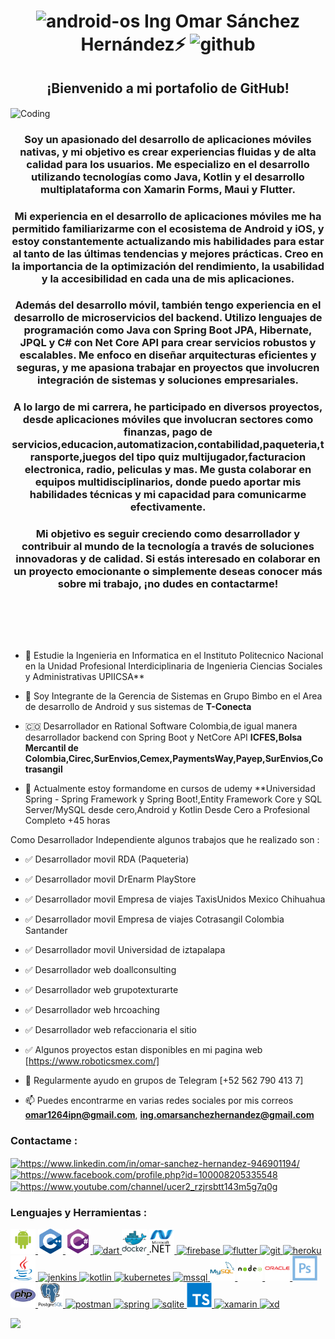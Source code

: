 <h1  align="center"> <img width="80" height="80" src="https://img.icons8.com/3d-fluency/94/android-os.png" alt="android-os"/> Ing Omar Sánchez Hernández⚡ <img src="https://img.icons8.com/nolan/512/github.png" alt="github" width="80" height="80"/></h1>

<h2 align="center">¡Bienvenido a mi portafolio de GitHub!</h2>
<img align="center" alt="Coding" width="1200" src="https://3.bp.blogspot.com/-dB6ndKqIAuI/XdWeOASO5AI/AAAAAAAANZA/MSbT9mh6bukxkI-tqnu_GARIZZV5WNVhQCLcBGAsYHQ/s1600/image1.gif">
<h3 align="center">Soy un apasionado del desarrollo de aplicaciones móviles nativas, y mi objetivo es crear experiencias fluidas y de alta calidad para los usuarios. Me especializo en el desarrollo utilizando tecnologías como Java, Kotlin y el desarrollo multiplataforma con Xamarin Forms, Maui y Flutter.</h3>
<h3 align="center">Mi experiencia en el desarrollo de aplicaciones móviles me ha permitido familiarizarme con el ecosistema de Android y iOS, y estoy constantemente actualizando mis habilidades para estar al tanto de las últimas tendencias y mejores prácticas. Creo en la importancia de la optimización del rendimiento, la usabilidad y la accesibilidad en cada una de mis aplicaciones.</h3>
<h3 align="center">Además del desarrollo móvil, también tengo experiencia en el desarrollo de microservicios del backend. Utilizo lenguajes de programación como Java con Spring Boot JPA, Hibernate, JPQL y C# con Net Core API para crear servicios robustos y escalables. Me enfoco en diseñar arquitecturas eficientes y seguras, y me apasiona trabajar en proyectos que involucren integración de sistemas y soluciones empresariales.</h3>
<h3 align="center">A lo largo de mi carrera, he participado en diversos proyectos, desde aplicaciones móviles que involucran sectores como finanzas, pago de servicios,educacion,automatizacion,contabilidad,paqueteria,transporte,juegos del tipo quiz multijugador,facturacion electronica, radio, peliculas y mas. Me gusta colaborar en equipos multidisciplinarios, donde puedo aportar mis habilidades técnicas y mi capacidad para comunicarme efectivamente.</h3>
<h3 align="center">Mi objetivo es seguir creciendo como desarrollador y contribuir al mundo de la tecnología a través de soluciones innovadoras y de calidad. Si estás interesado en colaborar en un proyecto emocionante o simplemente deseas conocer más sobre mi trabajo, ¡no dudes en contactarme!</h3>



<br>
<br>

<p align="left"> <a href="https://twitter.com/" target="blank"><img src="https://img.shields.io/twitter/follow/?logo=twitter&style=for-the-badge" alt="" /></a> </p>


- 🌱 Estudie la Ingenieria en Informatica en el Instituto Politecnico Nacional en la Unidad Profesional Interdiciplinaria de Ingenieria Ciencias Sociales  y Administrativas UPIICSA**

- 📱 Soy Integrante de la Gerencia de Sistemas en Grupo Bimbo en el Area de desarrollo de Android y sus sistemas de **T-Conecta** 

- 🇨🇴 Desarrollador en Rational Software Colombia,de igual manera desarrollador backend con Spring Boot y NetCore API **ICFES,Bolsa Mercantil de Colombia,Cirec,SurEnvios,Cemex,PaymentsWay,Payep,SurEnvios,Cotrasangil**

- 📖 Actualmente estoy formandome en cursos de udemy **Universidad Spring - Spring Framework y Spring Boot!,Entity Framework Core y SQL Server/MySQL desde cero,Android y Kotlin Desde Cero a Profesional Completo +45 horas

Como Desarrollador Independiente algunos trabajos que he realizado son :

- ✅ Desarrollador movil RDA (Paqueteria)
 
- ✅ Desarrollador movil DrEnarm PlayStore
  
- ✅ Desarrollador movil Empresa de viajes TaxisUnidos Mexico Chihuahua

- ✅ Desarrollador movil Empresa de viajes Cotrasangil Colombia Santander

- ✅ Desarrollador movil Universidad de iztapalapa

- ✅ Desarrollador web doallconsulting

- ✅ Desarrollador web grupotexturarte

- ✅ Desarrollador web hrcoaching

- ✅ Desarrollador web refaccionaria el sitio

- ✅ Algunos proyectos estan disponibles en mi pagina web [https://www.roboticsmex.com/]

- 📝 Regularmente ayudo en grupos de Telegram [+52 562 790 413 7]

- 📫 Puedes encontrarme en varias redes sociales por mis correos **omar1264ipn@gmail.com**, **ing.omarsanchezhernandez@gmail.com**

<h3 align="left">Contactame :</h3>
<p align="left">
<a href="https://linkedin.com/in/https://www.linkedin.com/in/omar-sanchez-hernandez-946901194/" target="blank"><img align="center" src="https://raw.githubusercontent.com/rahuldkjain/github-profile-readme-generator/master/src/images/icons/Social/linked-in-alt.svg" alt="https://www.linkedin.com/in/omar-sanchez-hernandez-946901194/" height="30" width="40" /></a>
<a href="https://fb.com/https://www.facebook.com/profile.php?id=100008205335548" target="blank"><img align="center" src="https://raw.githubusercontent.com/rahuldkjain/github-profile-readme-generator/master/src/images/icons/Social/facebook.svg" alt="https://www.facebook.com/profile.php?id=100008205335548" height="30" width="40" /></a>
<a href="https://www.youtube.com/c/https://www.youtube.com/channel/ucer2_rzjrsbtt143m5g7q0g" target="blank"><img align="center" src="https://raw.githubusercontent.com/rahuldkjain/github-profile-readme-generator/master/src/images/icons/Social/youtube.svg" alt="https://www.youtube.com/channel/ucer2_rzjrsbtt143m5g7q0g" height="30" width="40" /></a>
</p>

<h3 align="left">Lenguajes y Herramientas :</h3>
<p align="left"> <a href="https://developer.android.com" target="_blank" rel="noreferrer"> <img src="https://raw.githubusercontent.com/devicons/devicon/master/icons/android/android-original-wordmark.svg" alt="android" width="40" height="40"/> </a> <a href="https://www.w3schools.com/cpp/" target="_blank" rel="noreferrer"> <img src="https://raw.githubusercontent.com/devicons/devicon/master/icons/cplusplus/cplusplus-original.svg" alt="cplusplus" width="40" height="40"/> </a> <a href="https://www.w3schools.com/cs/" target="_blank" rel="noreferrer"> <img src="https://raw.githubusercontent.com/devicons/devicon/master/icons/csharp/csharp-original.svg" alt="csharp" width="40" height="40"/> </a> <a href="https://dart.dev" target="_blank" rel="noreferrer"> <img src="https://www.vectorlogo.zone/logos/dartlang/dartlang-icon.svg" alt="dart" width="40" height="40"/> </a> <a href="https://www.docker.com/" target="_blank" rel="noreferrer"> <img src="https://raw.githubusercontent.com/devicons/devicon/master/icons/docker/docker-original-wordmark.svg" alt="docker" width="40" height="40"/> </a> <a href="https://dotnet.microsoft.com/" target="_blank" rel="noreferrer"> <img src="https://raw.githubusercontent.com/devicons/devicon/master/icons/dot-net/dot-net-original-wordmark.svg" alt="dotnet" width="40" height="40"/> </a> <a href="https://firebase.google.com/" target="_blank" rel="noreferrer"> <img src="https://www.vectorlogo.zone/logos/firebase/firebase-icon.svg" alt="firebase" width="40" height="40"/> </a> <a href="https://flutter.dev" target="_blank" rel="noreferrer"> <img src="https://www.vectorlogo.zone/logos/flutterio/flutterio-icon.svg" alt="flutter" width="40" height="40"/> </a> <a href="https://git-scm.com/" target="_blank" rel="noreferrer"> <img src="https://www.vectorlogo.zone/logos/git-scm/git-scm-icon.svg" alt="git" width="40" height="40"/> </a> <a href="https://heroku.com" target="_blank" rel="noreferrer"> <img src="https://www.vectorlogo.zone/logos/heroku/heroku-icon.svg" alt="heroku" width="40" height="40"/> </a> <a href="https://www.java.com" target="_blank" rel="noreferrer"> <img src="https://raw.githubusercontent.com/devicons/devicon/master/icons/java/java-original.svg" alt="java" width="40" height="40"/> </a> <a href="https://www.jenkins.io" target="_blank" rel="noreferrer"> <img src="https://www.vectorlogo.zone/logos/jenkins/jenkins-icon.svg" alt="jenkins" width="40" height="40"/> </a> <a href="https://kotlinlang.org" target="_blank" rel="noreferrer"> <img src="https://www.vectorlogo.zone/logos/kotlinlang/kotlinlang-icon.svg" alt="kotlin" width="40" height="40"/> </a> <a href="https://kubernetes.io" target="_blank" rel="noreferrer"> <img src="https://www.vectorlogo.zone/logos/kubernetes/kubernetes-icon.svg" alt="kubernetes" width="40" height="40"/> </a> <a href="https://www.microsoft.com/en-us/sql-server" target="_blank" rel="noreferrer"> <img src="https://www.svgrepo.com/show/303229/microsoft-sql-server-logo.svg" alt="mssql" width="40" height="40"/> </a> <a href="https://www.mysql.com/" target="_blank" rel="noreferrer"> <img src="https://raw.githubusercontent.com/devicons/devicon/master/icons/mysql/mysql-original-wordmark.svg" alt="mysql" width="40" height="40"/> </a> <a href="https://nodejs.org" target="_blank" rel="noreferrer"> <img src="https://raw.githubusercontent.com/devicons/devicon/master/icons/nodejs/nodejs-original-wordmark.svg" alt="nodejs" width="40" height="40"/> </a> <a href="https://www.oracle.com/" target="_blank" rel="noreferrer"> <img src="https://raw.githubusercontent.com/devicons/devicon/master/icons/oracle/oracle-original.svg" alt="oracle" width="40" height="40"/> </a> <a href="https://www.photoshop.com/en" target="_blank" rel="noreferrer"> <img src="https://raw.githubusercontent.com/devicons/devicon/master/icons/photoshop/photoshop-line.svg" alt="photoshop" width="40" height="40"/> </a> <a href="https://www.php.net" target="_blank" rel="noreferrer"> <img src="https://raw.githubusercontent.com/devicons/devicon/master/icons/php/php-original.svg" alt="php" width="40" height="40"/> </a> <a href="https://www.postgresql.org" target="_blank" rel="noreferrer"> <img src="https://raw.githubusercontent.com/devicons/devicon/master/icons/postgresql/postgresql-original-wordmark.svg" alt="postgresql" width="40" height="40"/> </a> <a href="https://postman.com" target="_blank" rel="noreferrer"> <img src="https://www.vectorlogo.zone/logos/getpostman/getpostman-icon.svg" alt="postman" width="40" height="40"/> </a> <a href="https://spring.io/" target="_blank" rel="noreferrer"> <img src="https://www.vectorlogo.zone/logos/springio/springio-icon.svg" alt="spring" width="40" height="40"/> </a> <a href="https://www.sqlite.org/" target="_blank" rel="noreferrer"> <img src="https://www.vectorlogo.zone/logos/sqlite/sqlite-icon.svg" alt="sqlite" width="40" height="40"/> </a> <a href="https://www.typescriptlang.org/" target="_blank" rel="noreferrer"> <img src="https://raw.githubusercontent.com/devicons/devicon/master/icons/typescript/typescript-original.svg" alt="typescript" width="40" height="40"/> </a> <a href="https://dotnet.microsoft.com/apps/xamarin" target="_blank" rel="noreferrer"> <img src="https://raw.githubusercontent.com/detain/svg-logos/780f25886640cef088af994181646db2f6b1a3f8/svg/xamarin.svg" alt="xamarin" width="40" height="40"/> </a> <a href="https://www.adobe.com/products/xd.html" target="_blank" rel="noreferrer"> <img src="https://cdn.worldvectorlogo.com/logos/adobe-xd.svg" alt="xd" width="40" height="40"/> </a> </p>

<picture>
  <source
    srcset="https://github-readme-stats.vercel.app/api?username=anuraghazra&show_icons=true&theme=dark"
    media="(prefers-color-scheme: dark)"
  />
  <source
    srcset="https://github-readme-stats.vercel.app/api?username=anuraghazra&show_icons=true"
    media="(prefers-color-scheme: light), (prefers-color-scheme: no-preference)"
  />
  <img src="https://github-readme-stats.vercel.app/api?username=anuraghazra&show_icons=true" />
</picture>
